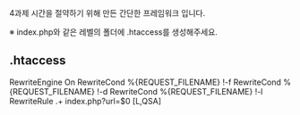 4과제 시간을 절약하기 위해 만든 간단한 프레임워크 입니다.

※ index.php와 같은 레벨의 폴더에 .htaccess를 생성해주세요.

.htaccess
-----
RewriteEngine On
RewriteCond %{REQUEST_FILENAME} !-f 
RewriteCond %{REQUEST_FILENAME} !-d 
RewriteCond %{REQUEST_FILENAME} !-l 
RewriteRule .+ index.php?url=$0 [L,QSA]
